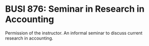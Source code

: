 # BUSI 876: Seminar in Research in Accounting

Permission of the instructor. An informal seminar to discuss current research in accounting.